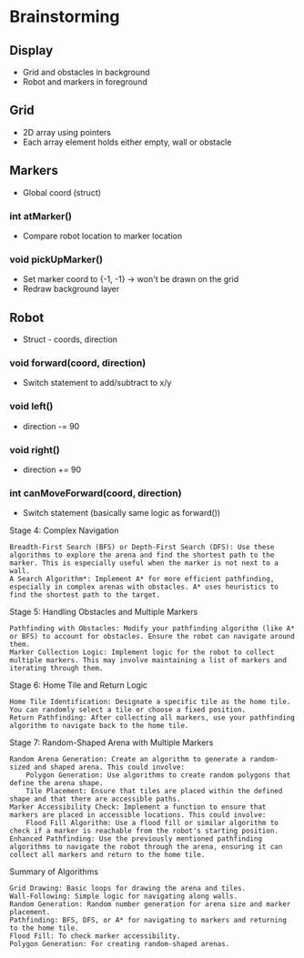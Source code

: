 # Brainstorming

## Display
- Grid and obstacles in background
- Robot and markers in foreground

## Grid
- 2D array using pointers
- Each array element holds either empty, wall or obstacle

## Markers
- Global coord (struct)
### int atMarker()
- Compare robot location to marker location
### void pickUpMarker()
- Set marker coord to {-1, -1} -> won't be drawn on the grid
- Redraw background layer


## Robot
- Struct - coords, direction
### void forward(coord, direction)
- Switch statement to add/subtract to x/y
### void left()
- direction -= 90
### void right()
- direction += 90
### int canMoveForward(coord, direction)
- Switch statement (basically same logic as forward())

Stage 4: Complex Navigation

    Breadth-First Search (BFS) or Depth-First Search (DFS): Use these algorithms to explore the arena and find the shortest path to the marker. This is especially useful when the marker is not next to a wall.
    A Search Algorithm*: Implement A* for more efficient pathfinding, especially in complex arenas with obstacles. A* uses heuristics to find the shortest path to the target.

Stage 5: Handling Obstacles and Multiple Markers

    Pathfinding with Obstacles: Modify your pathfinding algorithm (like A* or BFS) to account for obstacles. Ensure the robot can navigate around them.
    Marker Collection Logic: Implement logic for the robot to collect multiple markers. This may involve maintaining a list of markers and iterating through them.

Stage 6: Home Tile and Return Logic

    Home Tile Identification: Designate a specific tile as the home tile. You can randomly select a tile or choose a fixed position.
    Return Pathfinding: After collecting all markers, use your pathfinding algorithm to navigate back to the home tile.

Stage 7: Random-Shaped Arena with Multiple Markers

    Random Arena Generation: Create an algorithm to generate a random-sized and shaped arena. This could involve:
        Polygon Generation: Use algorithms to create random polygons that define the arena shape.
        Tile Placement: Ensure that tiles are placed within the defined shape and that there are accessible paths.
    Marker Accessibility Check: Implement a function to ensure that markers are placed in accessible locations. This could involve:
        Flood Fill Algorithm: Use a flood fill or similar algorithm to check if a marker is reachable from the robot's starting position.
    Enhanced Pathfinding: Use the previously mentioned pathfinding algorithms to navigate the robot through the arena, ensuring it can collect all markers and return to the home tile.

Summary of Algorithms

    Grid Drawing: Basic loops for drawing the arena and tiles.
    Wall-Following: Simple logic for navigating along walls.
    Random Generation: Random number generation for arena size and marker placement.
    Pathfinding: BFS, DFS, or A* for navigating to markers and returning to the home tile.
    Flood Fill: To check marker accessibility.
    Polygon Generation: For creating random-shaped arenas.
